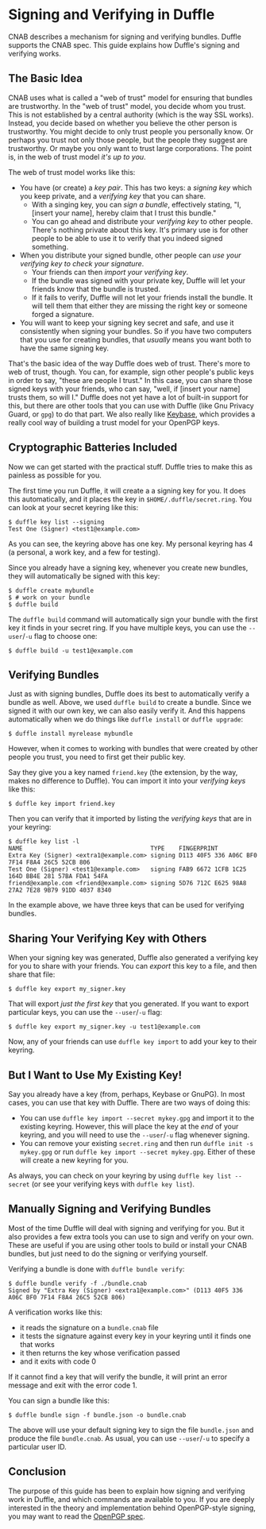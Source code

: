 # Signing and Verifying in Duffle

CNAB describes a mechanism for signing and verifying bundles. Duffle supports the CNAB spec. This guide explains how Duffle's signing and verifying works.

## The Basic Idea

CNAB uses what is called a "web of trust" model for ensuring that bundles are trustworthy. In the "web of trust" model, you decide whom you trust. This is not established by a central authority (which is the way SSL works). Instead, you decide based on whether you believe the other person is trustworthy. You might decide to only trust people you personally know. Or perhaps you trust not only those people, but the people they suggest are trustworthy. Or maybe you only want to trust large corporations. The point is, in the web of trust model _it's up to you_.

The web of trust model works like this:

- You have (or create) a _key pair_. This has two keys: a _signing key_ which you keep private, and a _verifying key_ that you can share.
    - With a singing key, you can _sign a bundle_, effectively stating, "I, [insert your name], hereby claim that I trust this bundle."
    - You can go ahead and distribute your _verifying key_ to other people. There's nothing private about this key. It's primary use is for other people to be able to use it to verify that you indeed signed something.
- When you distribute your signed bundle, other people can _use your verifying key to check your signature_.
    - Your friends can then _import your verifying key_.
    - If the bundle was signed with your private key, Duffle will let your friends know that the bundle is trusted.
    - If it fails to verify, Duffle will not let your friends install the bundle. It will tell them that either they are missing the right key or someone forged a signature.
- You will want to keep your signing key secret and safe, and use it consistently when signing your bundles. So if you have two computers that you use for creating bundles, that _usually_ means you want both to have the same signing key.

That's the basic idea of the way Duffle does web of trust. There's more to web of trust, though. You can, for example, sign other people's public keys in order to say, "these are people I trust." In this case, you can share those signed keys with your friends, who can say, "well, if [insert your name] trusts them, so will I." Duffle does not yet have a lot of built-in support for this, but there are other tools that you can use with Duffle (like Gnu Privacy Guard, or `gpg`) to do that part. We also really like [Keybase](https://keybase.io), which provides a really cool way of building a trust model for your OpenPGP keys.

## Cryptographic Batteries Included

Now we can get started with the practical stuff. Duffle tries to make this as painless as possible for you.

The first time you run Duffle, it will create a a signing key for you. It does this automatically, and it places the key in `$HOME/.duffle/secret.ring`. You can look at your secret keyring like this:

```console
$ duffle key list --signing
Test One (Signer) <test1@example.com>
```

As you can see, the keyring above has one key. My personal keyring has 4 (a personal, a work key, and a few for testing).

Since you already have a signing key, whenever you create new bundles, they will automatically be signed with this key:

```console
$ duffle create mybundle
$ # work on your bundle
$ duffle build
```

The `duffle build` command will automatically sign your bundle with the first key it finds in your secret ring. If you have multiple keys, you can use the `--user`/`-u` flag to choose one:

```
$ duffle build -u test1@example.com
```

## Verifying Bundles

Just as with signing bundles, Duffle does its best to automatically verify a bundle as well. Above, we used `duffle build` to create a bundle. Since we signed it with our own key, we can also easily verify it. And this happens automatically when we do things like `duffle install` or `duffle upgrade`:

```console
$ duffle install myrelease mybundle
```

However, when it comes to working with bundles that were created by other people you trust, you need to first get their public key.

Say they give you a key named `friend.key` (the extension, by the way, makes no difference to Duffle). You can import it into your _verifying keys_ like this:

```console
$ duffle key import friend.key
```

Then you can verify that it imported by listing the _verifying keys_ that are in your keyring:

```console
$ duffle key list -l
NAME                                    TYPE    FINGERPRINT
Extra Key (Signer) <extra1@example.com> signing D113 40F5 336 A06C BF0 7F14 F8A4 26C5 52CB 806
Test One (Signer) <test1@example.com>   signing FAB9 6672 1CFB 1C25 164D BB4E 281 57BA FDA1 54FA
friend@example.com <friend@example.com> signing 5D76 712C E625 98A8 27A2 7E28 9B79 91DD 4037 8340
```

In the example above, we have three keys that can be used for verifying bundles.

## Sharing Your Verifying Key with Others

When your signing key was generated, Duffle also generated a verifying key for you to share with your friends. You can _export_ this key to a file, and then share that file:

```console
$ duffle key export my_signer.key
```

That will export _just the first key_ that you generated. If you want to export particular keys, you can use the `--user`/`-u` flag:

```console
$ duffle key export my_signer.key -u test1@example.com
```

Now, any of your friends can use `duffle key import` to add your key to their keyring.

## But I Want to Use My Existing Key!

Say you already have a key (from, perhaps, Keybase or GnuPG). In most cases, you can use that key with Duffle. There are two ways of doing this:

- You can use `duffle key import --secret mykey.gpg` and import it to the existing keyring. However, this will place the key at the _end_ of your keyring, and you will need to use the `--user`/`-u` flag whenever signing.
- You can remove your existing `secret.ring` and then run `duffle init -s mykey.gpg` or run `duffle key import --secret mykey.gpg`. Either of these will create a new keyring for you.

As always, you can check on your keyring by using `duffle key list --secret` (or see your verifying keys with `duffle key list`).

## Manually Signing and Verifying Bundles

Most of the time Duffle will deal with signing and verifying for you. But it also provides a few extra tools you can use to sign and verify on your own. These are useful if you are using other tools to build or install your CNAB bundles, but just need to do the signing or verifying yourself.

Verifying a bundle is done with `duffle bundle verify`:

```
$ duffle bundle verify -f ./bundle.cnab
Signed by "Extra Key (Signer) <extra1@example.com>" (D113 40F5 336 A06C BF0 7F14 F8A4 26C5 52CB 806)
```

A verification works like this:

- it reads the signature on a `bundle.cnab` file
- it tests the signature against every key in your keyring until it finds one that works
- it then returns the key whose verification passed
- and it exits with code 0

If it cannot find a key that will verify the bundle, it will print an error message and exit with the error code 1.

You can sign a bundle like this:

```
$ duffle bundle sign -f bundle.json -o bundle.cnab
```

The above will use your default signing key to sign the file `bundle.json` and produce the file `bundle.cnab`. As usual, you can use `--user`/`-u` to specify a particular user ID.

## Conclusion

The purpose of this guide has been to explain how signing and verifying work in Duffle, and which commands are available to you. If you are deeply interested in the theory and implementation behind OpenPGP-style signing, you may want to read the [OpenPGP spec](https://tools.ietf.org/html/rfc4880).